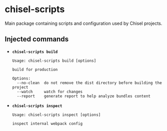# chisel-scripts

Main package containing scripts and configuration used by Chisel projects.

## Injected commands

- **`chisel-scripts build`**

  ```text
  Usage: chisel-scripts build [options]

  build for production

  Options:
    --no-clean  do not remove the dist directory before building the project
    --watch     watch for changes
    --report    generate report to help analyze bundles content
  ```

- **`chisel-scripts inspect`**

  ```text
  Usage: chisel-scripts inspect [options]

  inspect internal webpack config
  ```
